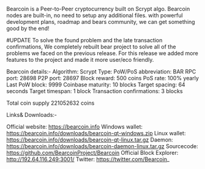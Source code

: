 Bearcoin is a Peer-to-Peer cryptocurrency built on Scrypt algo. Bearcoin nodes are built-in, no need to setup any additional files. with powerful development plans, roadmap and bears community, we can get something good by the end!

#UPDATE
To solve the found problem and the late transaction confirmations, We completely rebuilt bear project to solve all of the problems we faced on the previous release. For this release we added more features to the project and made it more user/eco friendly. 


Bearcoin details:- 
Algorithm: Scrypt
Type: PoW/PoS
abbreviation: BAR
RPC port: 28698
P2P port: 28697
Block reward: 500 coins
PoS rate: 100% yearly
Last PoW block: 9999
Coinbase maturity: 10 blocks
Target spacing: 64 seconds
Target timespan: 1 block
Transaction confirmations: 3 blocks


Total coin supply   221052632 coins


Links& Downloads:- 

Official website: https://bearcoin.info
Windows wallet: https://bearcoin.info/downloads/bearcoin-qt-windows.zip
Linux wallet: https://bearcoin.info/downloads/bearcoin-qt-linux.tar.gz
Daemon: https://bearcoin.info/downloads/bearcoin-daemon-linux.tar.gz
Sourcecode: https://github.com/BearcoinProject/Bearcoin
Official Block Explorer: http://192.64.116.249:3001/
Twitter: https://twitter.com/Bearcoin_


